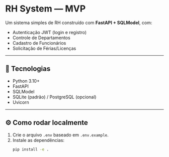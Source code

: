 # RH System — MVP

Um sistema simples de RH construído com **FastAPI + SQLModel**, com:
- Autenticação JWT (login e registro)
- Controle de Departamentos
- Cadastro de Funcionários
- Solicitação de Férias/Licenças

---

## 🧠 Tecnologias
- Python 3.10+
- FastAPI
- SQLModel
- SQLite (padrão) / PostgreSQL (opcional)
- Uvicorn

---

## ⚙️ Como rodar localmente
1. Crie o arquivo `.env` baseado em `.env.example`.
2. Instale as dependências:
   ```bash
   pip install -e .
